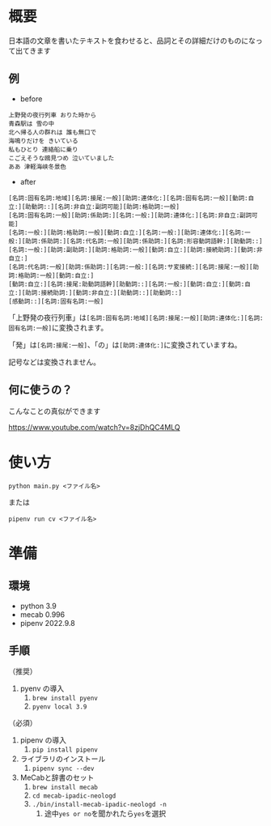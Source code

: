 # 概要

日本語の文章を書いたテキストを食わせると、品詞とその詳細だけのものになって出てきます

## 例

- before
```text
上野発の夜行列車 おりた時から
青森駅は 雪の中
北へ帰る人の群れは 誰も無口で
海鳴りだけを きいている
私もひとり 連絡船に乗り
こごえそうな鴎見つめ 泣いていました
ああ 津軽海峡冬景色
```

- after
```text
[名詞:固有名詞:地域][名詞:接尾:一般][助詞:連体化:][名詞:固有名詞:一般][動詞:自立:][助動詞::][名詞:非自立:副詞可能][助詞:格助詞:一般]
[名詞:固有名詞:一般][助詞:係助詞:][名詞:一般:][助詞:連体化:][名詞:非自立:副詞可能]
[名詞:一般:][助詞:格助詞:一般][動詞:自立:][名詞:一般:][助詞:連体化:][名詞:一般:][助詞:係助詞:][名詞:代名詞:一般][助詞:係助詞:][名詞:形容動詞語幹:][助動詞::]
[名詞:一般:][助詞:副助詞:][助詞:格助詞:一般][動詞:自立:][助詞:接続助詞:][動詞:非自立:]
[名詞:代名詞:一般][助詞:係助詞:][名詞:一般:][名詞:サ変接続:][名詞:接尾:一般][助詞:格助詞:一般][動詞:自立:]
[動詞:自立:][名詞:接尾:助動詞語幹][助動詞::][名詞:一般:][動詞:自立:][動詞:自立:][助詞:接続助詞:][動詞:非自立:][助動詞::][助動詞::]
[感動詞::][名詞:固有名詞:一般]
```

「上野発の夜行列車」は`[名詞:固有名詞:地域][名詞:接尾:一般][助詞:連体化:][名詞:固有名詞:一般]`に変換されます。

「発」は`[名詞:接尾:一般]`、「の」は`[助詞:連体化:]`に変換されていますね。

記号などは変換されません。

## 何に使うの？

こんなことの真似ができます

https://www.youtube.com/watch?v=8zjDhQC4MLQ

# 使い方

```shell
python main.py <ファイル名>
```
または
```shell
pipenv run cv <ファイル名>
```

# 準備

## 環境

- python 3.9
- mecab 0.996
- pipenv 2022.9.8

## 手順

（推奨）
1. pyenv の導入
   1. `brew install pyenv`
   2. `pyenv local 3.9`

（必須）
1. pipenv の導入
   1. `pip install pipenv`
2. ライブラリのインストール
   1. `pipenv sync --dev`
3. MeCabと辞書のセット
   1. `brew install mecab`
   2. `cd mecab-ipadic-neologd`
   3. `./bin/install-mecab-ipadic-neologd -n`
      1. 途中`yes or no`を聞かれたら`yes`を選択
